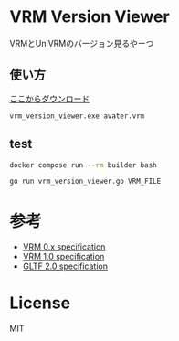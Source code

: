 # VRM Version Viewer

VRMとUniVRMのバージョン見るやーつ

## 使い方

[ここからダウンロード](https://github.com/zinntikumugai/vrm_version_viewer/releases/latest)

```
vrm_version_viewer.exe avater.vrm
```


## test
```bash
docker compose run --rm builder bash

go run vrm_version_viewer.go VRM_FILE
```

# 参考

- [VRM 0.x specification](https://github.com/vrm-c/vrm-specification/tree/master/specification/0.0)
- [VRM 1.0 specification](https://github.com/vrm-c/vrm-specification/tree/master/specification/VRMC_vrm-1.0)
- [GLTF 2.0 specification](https://github.com/KhronosGroup/glTF/tree/main/specification/2.0)

# License
MIT
